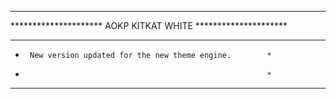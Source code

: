 *************************************************************
********************* AOKP KITKAT WHITE *********************
*************************************************************
*      New version updated for the new theme engine.        *
*                                                           *
*************************************************************
